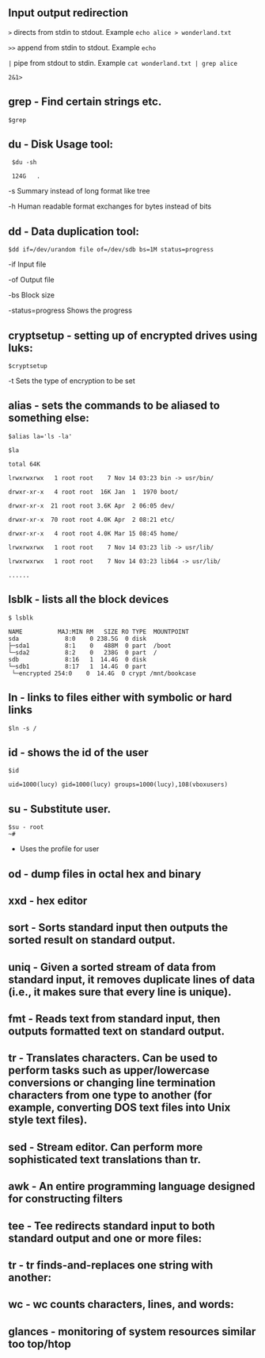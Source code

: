 ## Input output redirection
` > `
directs from stdin to stdout. Example `echo alice > wonderland.txt`

` >> ` 
append from stdin to stdout. Example `echo `

` | `
pipe from stdout to stdin. Example ` cat wonderland.txt | grep alice `

` 2&1> `

## grep - Find certain strings etc.

` $grep `

## du - Disk Usage tool:


``` 
 $du -sh
  
 124G	. 
```

  -s Summary instead of long format like tree
  
  -h Human readable format exchanges for bytes instead of bits
  
## dd - Data duplication tool:

  `$dd if=/dev/urandom file of=/dev/sdb bs=1M status=progress`
  
  -if Input file
  
  -of Output file
  
  -bs Block size 
  
  -status=progress Shows the progress
 
## cryptsetup - setting up of encrypted drives using luks:

`$cryptsetup`

 -t Sets the type of encryption to be set

## alias - sets the commands to be aliased to something else:

`$alias la='ls -la'`
  
```
$la
  
total 64K

lrwxrwxrwx   1 root root    7 Nov 14 03:23 bin -> usr/bin/

drwxr-xr-x   4 root root  16K Jan  1  1970 boot/

drwxr-xr-x  21 root root 3.6K Apr  2 06:05 dev/

drwxr-xr-x  70 root root 4.0K Apr  2 08:21 etc/

drwxr-xr-x   4 root root 4.0K Mar 15 08:45 home/

lrwxrwxrwx   1 root root    7 Nov 14 03:23 lib -> usr/lib/

lrwxrwxrwx   1 root root    7 Nov 14 03:23 lib64 -> usr/lib/

......
```

  
## lsblk - lists all the block devices

 ```
 $ lsblk
 
 NAME          MAJ:MIN RM   SIZE RO TYPE  MOUNTPOINT
sda             8:0    0 238.5G  0 disk  
├─sda1          8:1    0   488M  0 part  /boot
└─sda2          8:2    0   238G  0 part  /
sdb             8:16   1  14.4G  0 disk  
└─sdb1          8:17   1  14.4G  0 part  
  └─encrypted 254:0    0  14.4G  0 crypt /mnt/bookcase
```

## ln - links to files either with symbolic or hard links

  `$ln -s /`
   
## id - shows the id of the user

```
$id
 
uid=1000(lucy) gid=1000(lucy) groups=1000(lucy),108(vboxusers)

```
## su - Substitute user.

```
$su - root
~#
```
- Uses the profile for user

## od - dump files in octal hex and binary

## xxd - hex editor 
  
## sort - Sorts standard input then outputs the sorted result on standard output.

## uniq - Given a sorted stream of data from standard input, it removes duplicate lines of data (i.e., it makes sure that every line is unique).

## fmt - Reads text from standard input, then outputs formatted text on standard output.

## tr - Translates characters. Can be used to perform tasks such as upper/lowercase conversions or changing line termination characters from one type to another (for example, converting DOS text files into Unix style text files).

## sed - Stream editor. Can perform more sophisticated text translations than tr.

## awk - An entire programming language designed for constructing filters

## tee - Tee redirects standard input to both standard output and one or more files:

## tr - tr finds-and-replaces one string with another:

## wc - wc counts characters, lines, and words: 

## glances - monitoring of system resources similar too top/htop
